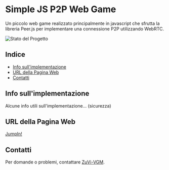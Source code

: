 # Simple JS P2P Web Game

Un piccolo web game realizzato principalmente in javascript che sfrutta la libreria Peer.js per implementare una connessione P2P utilizzando WebRTC.

![Stato del Progetto](https://img.shields.io/badge/Status-In%20Beta-blue)

## Indice

- [Info sull'implementazione](#info-sullimplementazione)
- [URL della Pagina Web](#url-della-pagina-web)
- [Contatti](#contatti)

## Info sull'implementazione

Alcune info utili sull'implementazione... (sicurezza)

## URL della Pagina Web

[JumpIn!](https://simple-js-p2-p-web-game.vercel.app/)

## Contatti

Per domande o problemi, contattare [ZuVi-VGM](mailto:vitog.m98@gmail.com).
